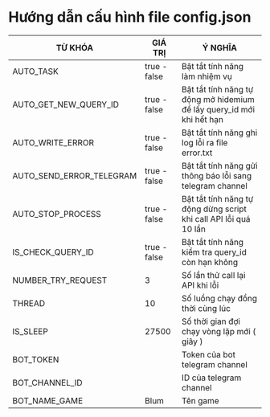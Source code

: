 # Hướng dẫn cấu hình file config.json
| TỪ KHÓA   | GIÁ TRỊ      | Ý NGHĨA                                                               |
|-----------|--------------|-----------------------------------------------------------------------|
| AUTO_TASK | true - false | Bật tắt tính năng làm nhiệm vụ                                        |
| AUTO_GET_NEW_QUERY_ID | true - false | Bật tắt tính năng tự động mở hidemium để lấy query_id mới khi hết hạn |
| AUTO_WRITE_ERROR | true - false | Bật tắt tính năng ghi log lỗi ra file error.txt                       |
| AUTO_SEND_ERROR_TELEGRAM | true - false | Bật tắt tính năng gửi thông báo lỗi sang telegram channel             |
| AUTO_STOP_PROCESS | true - false | Bật tắt tính năng tự động dừng script khi call API lỗi quá 10 lần     |
| IS_CHECK_QUERY_ID | true - false | Bật tắt tính năng kiểm tra query_id còn hạn không                     |
| NUMBER_TRY_REQUEST | 3            | Số lần thử call lại API khi lỗi                                       |
| THREAD | 10           | Số luồng chạy đồng thời cùng lúc                                      |
| IS_SLEEP | 27500        | Số thời gian đợi chạy vòng lặp mới ( giây )                           |
| BOT_TOKEN |              | Token của bot telegram channel                                        |
| BOT_CHANNEL_ID |              | ID của telegram channel                                               |
| BOT_NAME_GAME | Blum         | Tên game                                                              |
